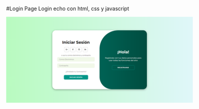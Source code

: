 #Login Page
Login echo con html, css y javascript

![screenshot](./Screenshot%202024-09-09%20142344.png)



